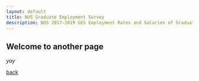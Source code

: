```yaml
---
layout: default
title: NUS Graduate Employment Survey
description: NUS 2017-2019 GES Employment Rates and Salaries of Graduates by Bachelor Degree (Datasource, Ministry of Education, Singapore)
---
```


## Welcome to another page

_yay_

[back](./)
